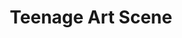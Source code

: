 ---
title: Teenage Art Scene
backgroundImage: /assets/images/tas_hero.webp
showcaseName: Cassette
showcaseDescription: Check out the latest release
showcaseLink: https://open.spotify.com/album/4se9GeEaPHwF5xSmP0roef?si=jXSX4DTZSCiYrEeX9T8RJg
tags:
    - hero
---